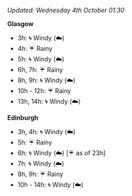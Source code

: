 *Updated: Wednesday 4th October 01:30*

**Glasgow**

* 3h: :cyclone: Windy (:cloud:)
* 4h: :umbrella: Rainy
* 5h: :cyclone: Windy (:cloud:)
* 6h, 7h: :umbrella: Rainy
* 8h, 9h: :cyclone: Windy (:cloud:)
* 10h - 12h: :umbrella: Rainy
* 13h, 14h: :cyclone: Windy (:cloud:)

**Edinburgh**

* 3h, 4h: :cyclone: Windy (:cloud:)
* 5h: :umbrella: Rainy
* 6h: :cyclone: Windy (:cloud:) [:umbrella: as of 23h]
* 7h: :cyclone: Windy (:cloud:)
* 8h, 9h: :umbrella: Rainy
* 10h - 14h: :cyclone: Windy (:cloud:)
